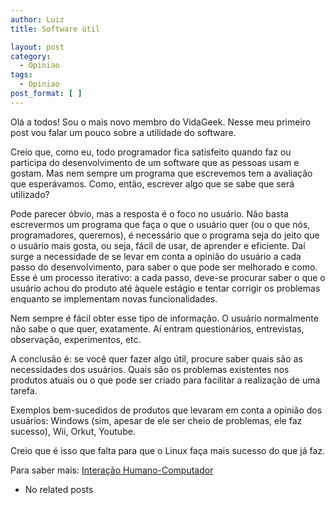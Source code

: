 ```yaml
---
author: Luiz
title: Software útil

layout: post
category:
  - Opiniao
tags:
  - Opiniao
post_format: [ ]
---
```

Olá a todos! Sou o mais novo membro do VidaGeek. Nesse meu primeiro post vou falar um pouco sobre a utilidade do software.

Creio que, como eu, todo programador fica satisfeito quando faz ou participa do desenvolvimento de um software que as pessoas usam e gostam. Mas nem sempre um programa que escrevemos tem a avaliação que esperávamos. Como, então, escrever algo que se sabe que será utilizado?

Pode parecer óbvio, mas a resposta é o foco no usuário. Não basta escrevermos um programa que faça o que o usuário quer (ou o que nós, programadores, queremos), é necessário que o programa seja do jeito que o usuário mais gosta, ou seja, fácil de usar, de aprender e eficiente. Daí surge a necessidade de se levar em conta a opinião do usuário a cada passo do desenvolvimento, para saber o que pode ser melhorado e como. Esse é um processo iterativo: a cada passo, deve-se procurar saber o que o usuário achou do produto até àquele estágio e tentar corrigir os problemas enquanto se implementam novas funcionalidades.

Nem sempre é fácil obter esse tipo de informação. O usuário normalmente não sabe o que quer, exatamente. Aí entram questionários, entrevistas, observação, experimentos, etc.

A conclusão é: se você quer fazer algo útil, procure saber quais são as necessidades dos usuários. Quais são os problemas existentes nos produtos atuais ou o que pode ser criado para facilitar a realização de uma tarefa.

Exemplos bem-sucedidos de produtos que levaram em conta a opinião dos usuários: Windows (sim, apesar de ele ser cheio de problemas, ele faz sucesso), Wii, Orkut, Youtube.

Creio que é isso que falta para que o Linux faça mais sucesso do que já faz.

Para saber mais: [Interação Humano-Computador][1] 

*   No related posts












 [1]: http://pt.wikipedia.org/wiki/Intera%C3%A7%C3%A3o_homem-computador





